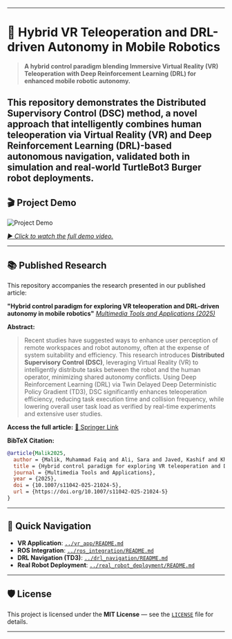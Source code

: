 
---

# 🚀 **Hybrid VR Teleoperation and DRL-driven Autonomy in Mobile Robotics**

> **A hybrid control paradigm blending Immersive Virtual Reality (VR) Teleoperation with Deep Reinforcement Learning (DRL) for enhanced mobile robotic autonomy.**

This repository demonstrates the **Distributed Supervisory Control (DSC)** method, a novel approach that intelligently combines human teleoperation via Virtual Reality (VR) and Deep Reinforcement Learning (DRL)-based autonomous navigation, validated both in simulation and real-world TurtleBot3 Burger robot deployments.
---

## 🎬 Project Demo

![Project Demo](./demo_videos/demo_preview.gif) 

*[▶️ Click to watch the full demo video.](./demo_videos/landing_page.mp4)*


---

## 📚 **Published Research**

This repository accompanies the research presented in our published article:

**"Hybrid control paradigm for exploring VR teleoperation and DRL-driven autonomy in mobile robotics"**
*[Multimedia Tools and Applications (2025)](https://doi.org/10.1007/s11042-025-21024-5)*

**Abstract:**

> Recent studies have suggested ways to enhance user perception of remote workspaces and robot autonomy, often at the expense of system suitability and efficiency. This research introduces **Distributed Supervisory Control (DSC)**, leveraging Virtual Reality (VR) to intelligently distribute tasks between the robot and the human operator, minimizing shared autonomy conflicts. Using Deep Reinforcement Learning (DRL) via Twin Delayed Deep Deterministic Policy Gradient (TD3), DSC significantly enhances teleoperation efficiency, reducing task execution time and collision frequency, while lowering overall user task load as verified by real-time experiments and extensive user studies.

**Access the full article:** [🔗 Springer Link](https://link.springer.com/article/10.1007/s11042-025-21024-5)

**BibTeX Citation:**

```bibtex
@article{Malik2025,
  author = {Malik, Muhammad Faiq and Ali, Sara and Javed, Kashif and Khan, Muhammad Attique and Ayaz, Yasar and Nam, Yunyoung and Sial, Muhammad Baber},
  title = {Hybrid control paradigm for exploring VR teleoperation and DRL-driven autonomy in mobile robotics},
  journal = {Multimedia Tools and Applications},
  year = {2025},
  doi = {10.1007/s11042-025-21024-5},
  url = {https://doi.org/10.1007/s11042-025-21024-5}
}
```
---

## 🚦 **Quick Navigation**

* **VR Application**: [`../vr_app/README.md`](../vr_app/README.md)
* **ROS Integration**: [`../ros_integration/README.md`](../ros_integration/README.md)
* **DRL Navigation (TD3)**: [`../drl_navigation/README.md`](../drl_navigation/README.md)
* **Real Robot Deployment**: [`../real_robot_deployment/README.md`](../real_robot_deployment/README.md)

---

## 🛡️ **License**

This project is licensed under the **MIT License** — see the [`LICENSE`](./LICENSE) file for details.

---




